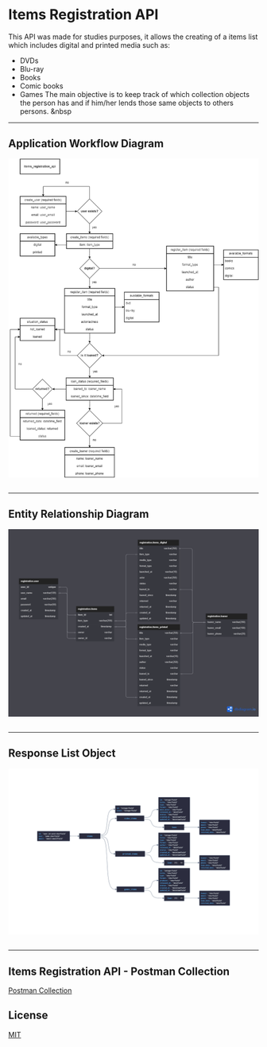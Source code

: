 # Items Registration API

This API was made for studies purposes, it allows the creating of a items list which includes digital and printed media such as:
- DVDs
- Blu-ray
- Books
- Comic books
- Games
The main objective is to keep track of which collection objects the person has and if him/her lends those same objects to others persons.
&nbsp

---

## Application Workflow Diagram

<div style="display: inline-block;">
 <img title="Application Workflow Diagram" alt="Application Workflow Diagram" align="center" src="img/items_register_api.drawio.png">
</div>
&nbsp

---

## Entity Relationship Diagram

<div style="display: inline-block;">
 <img title="Entity Relationship Diagram" alt="Entity Relationship Diagram" align="center" src="img/items-registration-api.png">
</div>
&nbsp

---

## Response List Object

<div style="display: inline-block;">
 <img title="Response List Object" alt="Response List Object" align="center" src="img/jsoncrack.png">
</div>
&nbsp

---

## Items Registration API - Postman Collection

<div>
    <a href="postman/Items Registration API Collection.postman_collection.json">Postman Collection</a>
</div>

## License
[MIT](https://choosealicense.com/licenses/mit/)